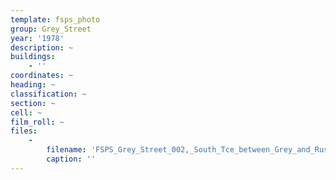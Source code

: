 ```yaml
---
template: fsps_photo
group: Grey_Street
year: '1978'
description: ~
buildings:
    - ''
coordinates: ~
heading: ~
classification: ~
section: ~
cell: ~
film_roll: ~
files:
    -
        filename: 'FSPS_Grey_Street_002,_South_Tce_between_Grey_and_Russell,_15-3-B,_1978.png'
        caption: ''
---
```

